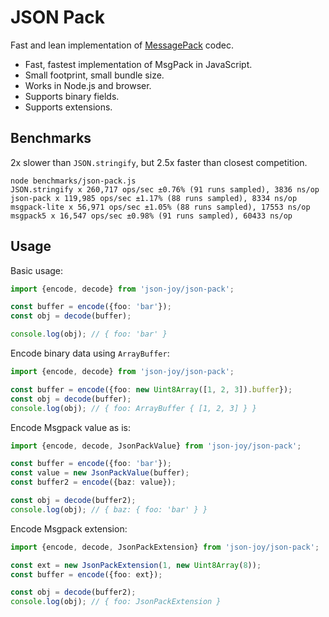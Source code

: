 # JSON Pack

Fast and lean implementation of [MessagePack](https://github.com/msgpack/msgpack/blob/master/spec.md) codec.

- Fast, fastest implementation of MsgPack in JavaScript.
- Small footprint, small bundle size.
- Works in Node.js and browser.
- Supports binary fields.
- Supports extensions.


## Benchmarks

2x slower than `JSON.stringify`, but 2.5x faster than closest competition.

```
node benchmarks/json-pack.js 
JSON.stringify x 260,717 ops/sec ±0.76% (91 runs sampled), 3836 ns/op
json-pack x 119,985 ops/sec ±1.17% (88 runs sampled), 8334 ns/op
msgpack-lite x 56,971 ops/sec ±1.05% (88 runs sampled), 17553 ns/op
msgpack5 x 16,547 ops/sec ±0.98% (91 runs sampled), 60433 ns/op
```


## Usage

Basic usage:

```ts
import {encode, decode} from 'json-joy/json-pack';

const buffer = encode({foo: 'bar'});
const obj = decode(buffer);

console.log(obj); // { foo: 'bar' }
```

Encode binary data using `ArrayBuffer`:

```ts
import {encode, decode} from 'json-joy/json-pack';

const buffer = encode({foo: new Uint8Array([1, 2, 3]).buffer});
const obj = decode(buffer);
console.log(obj); // { foo: ArrayBuffer { [1, 2, 3] } }
```

Encode Msgpack value as is:

```ts
import {encode, decode, JsonPackValue} from 'json-joy/json-pack';

const buffer = encode({foo: 'bar'});
const value = new JsonPackValue(buffer);
const buffer2 = encode({baz: value});

const obj = decode(buffer2);
console.log(obj); // { baz: { foo: 'bar' } }
```

Encode Msgpack extension:

```ts
import {encode, decode, JsonPackExtension} from 'json-joy/json-pack';

const ext = new JsonPackExtension(1, new Uint8Array(8));
const buffer = encode({foo: ext});

const obj = decode(buffer2);
console.log(obj); // { foo: JsonPackExtension } 
```
